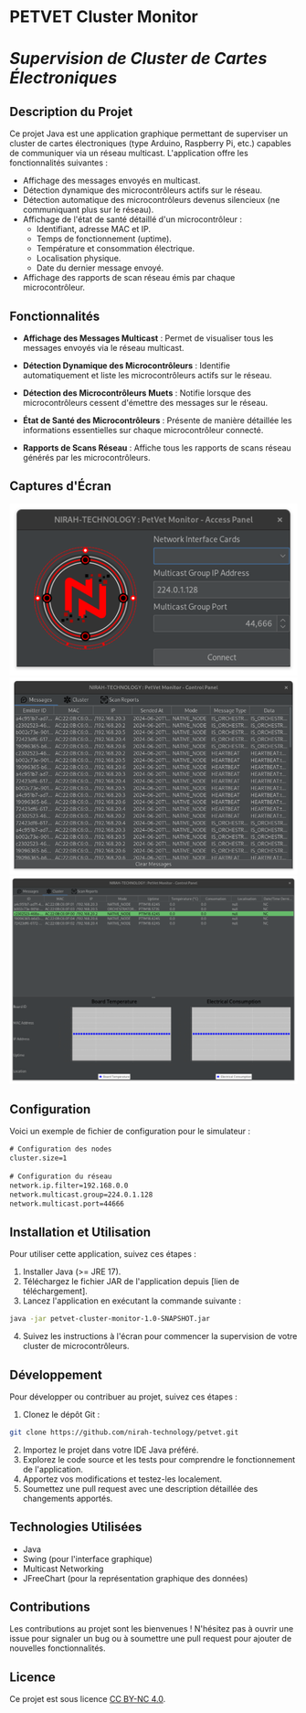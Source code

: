 # **PETVET Cluster Monitor**
# *Supervision de Cluster de Cartes Électroniques*

## **Description du Projet**

Ce projet Java est une application graphique permettant de superviser un cluster de cartes électroniques (type Arduino, Raspberry Pi, etc.) capables de communiquer via un réseau multicast. L'application offre les fonctionnalités suivantes :

- Affichage des messages envoyés en multicast.
- Détection dynamique des microcontrôleurs actifs sur le réseau.
- Détection automatique des microcontrôleurs devenus silencieux (ne communiquant plus sur le réseau).
- Affichage de l'état de santé détaillé d'un microcontrôleur :
    - Identifiant, adresse MAC et IP.
    - Temps de fonctionnement (uptime).
    - Température et consommation électrique.
    - Localisation physique.
    - Date du dernier message envoyé.
- Affichage des rapports de scan réseau émis par chaque microcontrôleur.


## **Fonctionnalités**

- **Affichage des Messages Multicast** : Permet de visualiser tous les messages envoyés via le réseau multicast.

- **Détection Dynamique des Microcontrôleurs** : Identifie automatiquement et liste les microcontrôleurs actifs sur le réseau.

- **Détection des Microcontrôleurs Muets** : Notifie lorsque des microcontrôleurs cessent d'émettre des messages sur le réseau.

- **État de Santé des Microcontrôleurs** : Présente de manière détaillée les informations essentielles sur chaque microcontrôleur connecté.

- **Rapports de Scans Réseau** : Affiche tous les rapports de scans réseau générés par les microcontrôleurs.

## **Captures d'Écran**

![PETVET Cluster Monitor: Connection](./docs/connection-window.png)
![PETVET Cluster Monitor: Connection](./docs/monitor-window-messages-tab.png)
![PETVET Cluster Monitor: Connection](./docs/monitor-window-cluster-tab.png)


## **Configuration**

Voici un exemple de fichier de configuration pour le simulateur :

```properties
# Configuration des nodes
cluster.size=1

# Configuration du réseau
network.ip.filter=192.168.0.0
network.multicast.group=224.0.1.128
network.multicast.port=44666
```


## **Installation et Utilisation**

Pour utiliser cette application, suivez ces étapes :

1. Installer Java (>= JRE 17).
2. Téléchargez le fichier JAR de l'application depuis [lien de téléchargement].
3. Lancez l'application en exécutant la commande suivante :

```bash
java -jar petvet-cluster-monitor-1.0-SNAPSHOT.jar
```
4.  Suivez les instructions à l'écran pour commencer la supervision de votre cluster de microcontrôleurs.

## **Développement**

Pour développer ou contribuer au projet, suivez ces étapes :

1. Clonez le dépôt Git :

```bash
git clone https://github.com/nirah-technology/petvet.git
```

2. Importez le projet dans votre IDE Java préféré.
3. Explorez le code source et les tests pour comprendre le fonctionnement de l'application.
4. Apportez vos modifications et testez-les localement.
5. Soumettez une pull request avec une description détaillée des changements apportés.

## **Technologies Utilisées**

- Java
- Swing (pour l'interface graphique)
- Multicast Networking
- JFreeChart (pour la représentation graphique des données)

## **Contributions**

Les contributions au projet sont les bienvenues ! N'hésitez pas à ouvrir une issue pour signaler un bug ou à soumettre une pull request pour ajouter de nouvelles fonctionnalités.


## **Licence**

Ce projet est sous licence [CC BY-NC 4.0](./LICENSE).